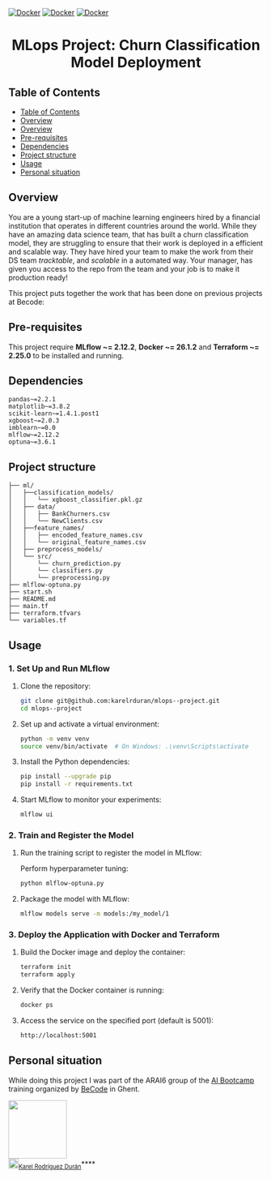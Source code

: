 [![Docker](https://img.shields.io/badge/MLflow-2CA5E0?style=for-the-badge&logo=mlflow&logoColor=white)](https://mlflow.org/)
[![Docker](https://img.shields.io/badge/Docker-2CA5E0?style=for-the-badge&logo=docker&logoColor=white)](https://www.docker.com/)
[![Docker](https://img.shields.io/badge/terraform-2CA5E0?style=for-the-badge&logo=terraform&logoColor=white)](https://www.terraform.io/)


<h1 align="center"> MLops Project: Churn Classification Model Deployment </h1>

## Table of Contents
- [Table of Contents](#table-of-contents)
- [Overview](##overview)
- [Overview](#overview)
- [Pre-requisites](##pre-requisites)
- [Dependencies](#dependencies)
- [Project structure](#project-structure)
- [Usage](#usage)
- [Personal situation](#personal-situation)

## Overview
You are a young start-up of machine learning engineers hired by a financial institution that operates in different countries around the world. While they have an amazing data science team, that has built a churn classification model, they are struggling to ensure that their work is deployed in a efficient and scalable way.
They have hired your team to make the work from their DS team *tracktable*, and *scalable* in a automated way. Your manager, has given you access to the repo from the team and your job is to make it production ready!

This project puts together the work that has been done on previous projects at Becode:

## Pre-requisites
This project require **MLflow ~= 2.12.2**, **Docker ~= 26.1.2** and **Terraform ~= 2.25.0** to be installed and running.

## Dependencies
    pandas~=2.2.1
    matplotlib~=3.8.2
    scikit-learn~=1.4.1.post1
    xgboost~=2.0.3
    imblearn~=0.0
    mlflow~=2.12.2
    optuna~=3.6.1

## Project structure
```
├── ml/
│   ├──classification_models/
│   │   └── xgboost_classifier.pkl.gz
│   ├── data/
│   │   ├── BankChurners.csv
│   │   └── NewClients.csv
│   ├──feature_names/
│   │   ├── encoded_feature_names.csv
│   │   └── original_feature_names.csv
│   ├── preprocess_models/
│   └── src/
│       └── churn_prediction.py
│       └── classifiers.py
│       └── preprocessing.py
├── mlflow-optuna.py
├── start.sh
├── README.md
├── main.tf
├── terraform.tfvars
└── variables.tf
```
## Usage

### 1. Set Up and Run MLflow

1. Clone the repository:

    ```bash
    git clone git@github.com:karelrduran/mlops--project.git
    cd mlops--project
    ```

2. Set up and activate a virtual environment:

    ```bash
    python -m venv venv
    source venv/bin/activate  # On Windows: .\venv\Scripts\activate
    ```

3. Install the Python dependencies:

    ```bash
    pip install --upgrade pip
    pip install -r requirements.txt
    ```

4. Start MLflow to monitor your experiments:

    ```bash
    mlflow ui
    ```

### 2. Train and Register the Model

1. Run the training script to register the model in MLflow:
  
   Perform hyperparameter tuning:

    ```bash
    python mlflow-optuna.py
    ```

3. Package the model with MLflow:

    ```bash
    mlflow models serve -m models:/my_model/1
    ```

### 3. Deploy the Application with Docker and Terraform

1. Build the Docker image and deploy the container:

    ```bash
    terraform init
    terraform apply
    ```

2. Verify that the Docker container is running:

    ```bash
    docker ps
    ```

3. Access the service on the specified port (default is 5001):

    ```bash
    http://localhost:5001
    ```

## Personal situation
While doing this project I was part of the ARAI6 group of the <a href="https://becode.org/all-trainings/pedagogical-framework-ai-data-science/">AI Bootcamp</a> training organized by <a href="https://becode.org/">BeCode</a> in Ghent.


<img src="https://avatars.githubusercontent.com/u/106887418?s=400&u=82192b481d8f03c3eaad34ca2bd67889fce6a0c2&v=4" width=115><br><sub><img src="https://upload.wikimedia.org/wikipedia/commons/c/ca/LinkedIn_logo_initials.png" alt="Miniatura" width=20><a href="https://www.linkedin.com/in/karel-rodriguez-duran/">Karel Rodríguez Durán</a></sub>****

